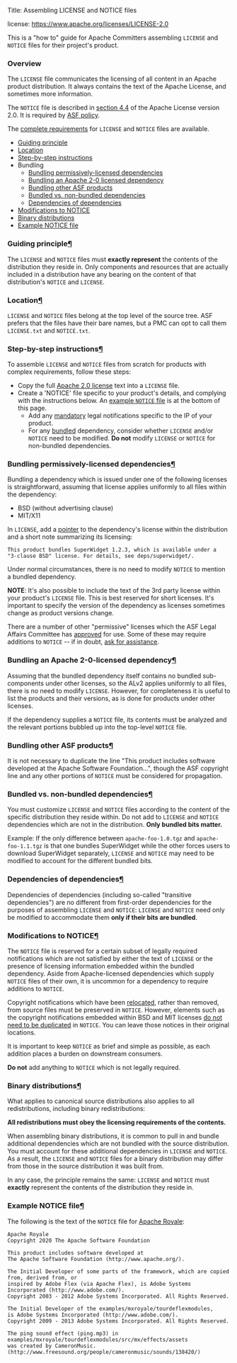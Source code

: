 Title: Assembling LICENSE and NOTICE files

license: https://www.apache.org/licenses/LICENSE-2.0

This is a "how to" guide for Apache Committers assembling `LICENSE` and `NOTICE` files for their project's product.

### Overview

The `LICENSE` file communicates the licensing of all content in an Apache product distribution. It always contains the text of the Apache License, and
sometimes more information.

The `NOTICE` file is described in <a href="https://www.apache.org/licenses/LICENSE-2.0.html#redistribution" target="_blank"> section 4.4</a> of the Apache License version
2.0. It is required by <a href="https://www.apache.org/legal/src-headers.html#notice" target="_blank">ASF policy</a>.

The <a href="https://www.apache.org/legal" target="_blank">complete requirements</a> for `LICENSE` and `NOTICE` files are available.

  - <a href="#guiding">Guiding principle</a>
  - <a href="#source-tree-location">Location</a>
  - <a href="#step-by-step">Step-by-step instructions</a>
  - Bundling
    - <a href="#permissive-deps">Bundling permissively-licensed dependencies</a>
    - <a href="#alv2-dep">Bundling an Apache 2-0 licensed dependency</a>
    - <a href="#bundle-asf-product">Bundling other ASF products</a>
    - <a href="#bundled-vs-non-bundled">Bundled vs. non-bundled dependencies</a>
    - <a href="#deps-of-deps">Dependencies of dependencies</a>
  - <a href="#mod-notice">Modifications to NOTICE</a>
  - <a href="#binary">Binary distributions</a>
  - <a href="#example-notice">Example NOTICE file</a>

<h3 id="guiding">Guiding principle<a class="headerlink" href="#guiding" title="Permanent link">&para;</a></h3>

The `LICENSE` and `NOTICE` files must **exactly represent** the contents of the distribution they reside in. Only components and resources that are actually included in a distribution have any bearing on the content of that distribution's `NOTICE` and `LICENSE`.

<h3 id="source-tree-location">Location<a class="headerlink" href="#source-tree-location" title="Permanent link">&para;</a></h3>

`LICENSE` and `NOTICE` files belong at the top level of the source tree. ASF prefers that the files have their bare names, but a PMC can opt to call them `LICENSE.txt` and `NOTICE.txt`.

<h3 id="step-by-step">Step-by-step instructions<a class="headerlink" href="#step-by-step" title="Permanent link">&para;</a></h3>

To assemble `LICENSE` and `NOTICE` files from scratch for products with complex requirements, follow these steps:

  - Copy the full <a href="https://www.apache.org/licenses/LICENSE-2.0.txt" target="_blank">Apache 2.0 license</a> text into a `LICENSE` file.
  - Create a 'NOTICE' file specific to your product's details, and complying with the instructions below. An <a href="#example-notice">example `NOTICE` file</a> is at the bottom of this page.
    - Add any <a href="#mod-notice">mandatory</a> legal notifications specific to the IP of your product.
    - For any <a href="#bundled-vs-non-bundled">bundled</a> dependency, consider whether `LICENSE` and/or `NOTICE` need to be modified. **Do not** modify `LICENSE` or `NOTICE` for non-bundled dependencies.

<h3 id="permissive-deps">Bundling permissively-licensed dependencies<a class="headerlink" href="#permissive-deps" title="Permanent link">&para;</a></h3>

Bundling a dependency which is issued under one of the following licenses is straightforward, assuming that license applies uniformly to all files within the dependency:

  - BSD (without advertising clause)
  - MIT/X11

In `LICENSE`, add a <a href="http://s.apache.org/Hqj" target="_blank">pointer</a> to the dependency's license within the distribution and a short note summarizing its licensing:

```
This product bundles SuperWidget 1.2.3, which is available under a
"3-clause BSD" license. For details, see deps/superwidget/.
```
Under normal circumstances, there is no need to modify `NOTICE` to mention a bundled dependency.

**NOTE**: It's also possible to include the text of the 3rd party license within your product's `LICENSE` file. This is best reserved for short licenses. It's important to specify the version of the dependency as licenses sometimes change as product versions change.

There are a number of other "permissive" licenses which the ASF Legal Affairs Committee has <a href="https://www.apache.org/legal/resolved.html#category-a" target="_blank"> approved</a> for use. Some of these may require additions to `NOTICE` -- if in doubt, <a href="https://www.apache.org/legal/resolved.html#asking-questions" target="_blank">ask for assistance</a>.

<h3 id="alv2-dep">Bundling an Apache 2-0-licensed dependency<a class="headerlink" href="#alv2-dep" title="Permanent link">&para;</a></h3>

Assuming that the bundled dependency itself contains no bundled sub-components under other licenses, so the ALv2 applies uniformly to all files, there is no need to modify <code>LICENSE</code>. However, for completeness it is useful to list the products and their versions, as is done for products under other licenses.

If the dependency supplies a <code>NOTICE</code> file, its contents must be analyzed and the relevant portions bubbled up into the top-level <code>NOTICE</code> file.

<h3 id="bundle-asf-product">Bundling other ASF products<a class="headerlink" href="#bundle-asf-product" title="Permanent link">&para;</a></h3>

It is not necessary to duplicate the line "This product includes software developed at the Apache Software Foundation...", though the ASF copyright line and any other portions of <code>NOTICE</code> must be considered for propagation.

<h3 id="bundled-vs-non-bundled">Bundled vs. non-bundled dependencies<a class="headerlink" href="#bundled-vs-non-bundled" title="Permanent link">&para;</a></h3>

You must customize `LICENSE` and `NOTICE` files according to the content of the specific distribution they reside within. Do not add to `LICENSE` and `NOTICE` dependencies which are not in the distribution. **Only bundled bits matter.**

Example: If the only difference between `apache-foo-1.0.tgz` and `apache-foo-1.1.tgz` is that one bundles SuperWidget while the other forces users to download SuperWidget separately, `LICENSE` and `NOTICE` may need to be modified to account for the different bundled bits.

<h3 id="deps-of-deps">Dependencies of dependencies<a class="headerlink" href="#deps-of-deps" title="Permanent link">&para;</a></h3>

Dependencies of dependencies (including so-called "transitive dependencies") are no different from first-order dependencies for the purposes of assembling `LICENSE` and `NOTICE`: `LICENSE` and `NOTICE` need only be modified to accommodate them **only if their bits are bundled**.

<h3 id="mod-notice">Modifications to NOTICE<a class="headerlink" href="#mod-notice" title="Permanent link">&para;</a></h3>

The `NOTICE` file is reserved for a certain subset of legally required notifications which are not satisfied by either the text of `LICENSE` or the presence of licensing information embedded within the bundled dependency. Aside from Apache-licensed dependencies which supply `NOTICE` files of their own, it is uncommon for a dependency to require additions to `NOTICE`.

Copyright notifications which have been <a href="https://www.apache.org/legal/src-headers.html#headers" target="_blank">relocated</a>, rather than removed, from source files must be preserved in `NOTICE`. However, elements such as the copyright notifications embedded within BSD and MIT licenses <a href="https://issues.apache.org/jira/browse/LEGAL-59" target="_blank">do not need to be duplicated</a> in `NOTICE`. You can leave those notices in their original locations.

It is important to keep `NOTICE` as brief and simple as possible, as each addition places a burden on downstream consumers.

**Do not** add anything to `NOTICE` which is not legally required.

<h3 id="binary">Binary distributions<a class="headerlink" href="#binary" title="Permanent link">&para;</a></h3>

What applies to canonical source distributions also applies to all redistributions, including binary redistributions:

**All redistributions must obey the licensing requirements of the contents.**

When assembling binary distributions, it is common to pull in and bundle additional dependencies which are not bundled with the source distribution. You must account for these additional dependencies in `LICENSE` and `NOTICE`. As a result, the `LICENSE` and `NOTICE` files for a binary distribution may differ from those in the source distribution it was built from.

In any case, the principle remains the same: `LICENSE` and `NOTICE` must **exactly** represent the contents of the distribution they reside in.

<h3 id="example-notice">Example NOTICE file<a class="headerlink" href="#example-notice" title="Permanent link">&para;</a></h3>

The following is the text of the `NOTICE` file for <a href="https://royale.apache.org/" target="_blank">Apache Royale</a>:

```
Apache Royale
Copyright 2020 The Apache Software Foundation

This product includes software developed at
The Apache Software Foundation (http://www.apache.org/).

The Initial Developer of some parts of the framework, which are copied from, derived from, or
inspired by Adobe Flex (via Apache Flex), is Adobe Systems Incorporated (http://www.adobe.com/).
Copyright 2003 - 2012 Adobe Systems Incorporated. All Rights Reserved.

The Initial Developer of the examples/mxroyale/tourdeflexmodules, 
is Adobe Systems Incorporated (http://www.adobe.com/).
Copyright 2009 - 2013 Adobe Systems Incorporated. All Rights Reserved.

The ping sound effect (ping.mp3) in 
examples/mxroyale/tourdeflexmodules/src/mx/effects/assets
was created by CameronMusic. (http://www.freesound.org/people/cameronmusic/sounds/138420/)
```
